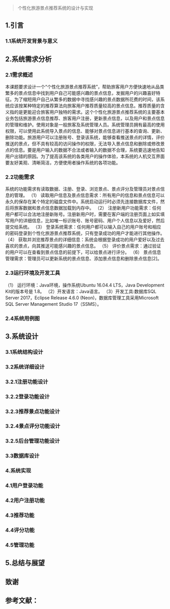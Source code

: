 > 个性化旅游景点推荐系统的设计与实现
## 1.引言	
### 1.1系统开发背景与意义	
## 2.系统需求分析	
### 2.1需求概述	
本课题要求设计一个“个性化旅游景点推荐系统”，帮助旅客用户方便快速地从品类繁多的景点信息中找到用户自己可能感兴趣的景点信息，发掘用户的兴趣喜好特征。为了缩短用户自己从繁多的数据中寻找感兴趣的景点数据所花费的时间，该系统应该按某种特定的推荐算法向旅客用户推荐质量较高的景点信息。推荐质量的含义指的是更能迎合旅客用户独特的需求。这个个性化旅游景点推荐系统的主要基本业务包括旅游景点信息推荐、旅客用户注册，更新景点信息，以及用户和景点信息的管理和维护。使用对象是一般旅客及系统管理人员。系统管理员拥有最高的使用权限，可以使用此系统导入景点的信息、能够对景点信息进行基本的查询、更新、删除功能。旅游用户可以注册账号、登录该系统，能够查看推送景点的详情，评价推送的景点，但不具有较高的访问操作的权限，无法导入景点信息和删除或修改景点的信息。要是用户输入的数据不合法或者输入的数据不合理，系统要迅速地告知用户出错的原因。为了提高该系统的各类用户的操作体验，本系统的人机交互界面要友好美观、清晰简洁，方便使用者操作系统的各项功能。
### 2.2功能需求	
系统的功能需求有读取数据、注册、登录、浏览景点、景点评分及管理员对景点信息的管理。
（1）	读取用户信息及景点信息需求：所有用户的信息和景点信息可以永久的保存在某个特定的磁盘文件中。系统启动运行时必须先连接数据库文件，然后将旅客数据和景点信息数据加载到内存中。
（2）	注册新用户功能需求：任何用户都可以合法地注册新账号。注册新用户时，需要在客户端的注册页面上如实填写用户的详细信息，比如唯一标识账号、账号密码、用户个人信息以及爱好，然后提交给系统。
（3）	登录系统需求：任何用户都可以输入自己的用户账号和相应的密码登录到个性化旅游景点推荐系统，只有登录成功的用户才能进行其他操作。
（4）	获取并浏览推荐景点的详细信息：系统会根据登录成功的用户爱好以及过去喜欢的景点，向其推送可能感兴趣的景点信息。
（5）	评价景点需求：通过验证的用户可以在查看到景点信息的前提下，可以给景点进行评分。
（6）	景点信息管理需求：管理员可以更新系统的景点信息、添加景点信息和删除景点信息[2]。

### 2.3运行环境及开发工具	
（1） 运行环境：Java环境，操作系统Ubuntu 16.04.4 LTS，Java Development Kit的版本号是 1.8。
（2）开发语言：Java语言。
（3）开发工具:数据库SQL Server 2017，Eclipse Release 4.6.0 (Neon)，数据库管理工具采用Microsoft SQL Server Management Studio 17（SSMS）。

### 2.4系统用例图	
## 3.系统设计	
### 3.1系统结构设计	
### 3.2系统详细设计	
### 3.2.1注册功能设计	
### 3.2.2登录功能设计	
### 3.2.3推荐景点功能设计	
### 3.2.4景点评分功能设计	
### 3.2.5后台管理功能设计	
### 3.3数据库设计	
### 4.系统实现	
### 4.1用户登录功能	
### 4.2用户注册功能
### 4.3推荐功能	
### 4.4评分功能
### 4.5管理功能	
## 5.总结与展望
## 致谢	
## 参考文献：	


